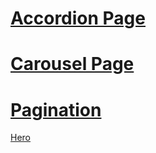 # <a href="https://kemaltekinnn.github.io/Front-End-Entry/Udemy/06-Components/Accordion.html"> Accordion Page</a>
# <a href="https://kemaltekinnn.github.io/Front-End-Entry/Udemy/06-Components/Carousel.html"> Carousel Page</a>
# <a href="https://kemaltekinnn.github.io/Front-End-Entry/Udemy/06-Components/Pagination.html">Pagination</a>
<a href="">Hero</a>
